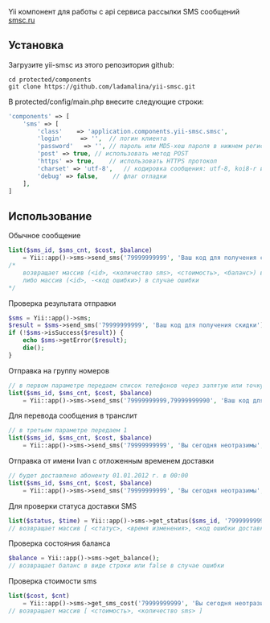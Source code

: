 Yii компонент для работы с api сервиса рассылки SMS сообщений [smsc.ru](http://smsc.ru)

## Установка

Загрузите yii-smsc из этого репозитория github:

    cd protected/components
    git clone https://github.com/ladamalina/yii-smsc.git

В protected/config/main.php внесите следующие строки:

```php
'components' => [
    'sms' => [
        'class'    => 'application.components.yii-smsc.smsc',
        'login'     => '',  // логин клиента
        'password'   => '', // пароль или MD5-хеш пароля в нижнем регистре
        'post' => true, // использовать метод POST
        'https' => true,    // использовать HTTPS протокол
        'charset' => 'utf-8',   // кодировка сообщения: utf-8, koi8-r или windows-1251 (по умолчанию)
        'debug' => false,    // флаг отладки
    ],
]
```

## Использование

Обычное сообщение

```php
list($sms_id, $sms_cnt, $cost, $balance)
    = Yii::app()->sms->send_sms('79999999999', 'Ваш код для получения скидки');
/*
    возвращает массив (<id>, <количество sms>, <стоимость>, <баланс>) в случае успешной отправки
    либо массив (<id>, -<код ошибки>) в случае ошибки
*/
```

Проверка результата отправки

```php
$sms = Yii::app()->sms;
$result = $sms->send_sms('79999999999', 'Ваш код для получения скидки');
if (!$sms->isSuccess($result)) {
    echo $sms->getError($result);
    die();
}
```

Отправка на группу номеров

```php
// в первом параметре передаем список телефонов через запятую или точку с запятой
list($sms_id, $sms_cnt, $cost, $balance)
    = Yii::app()->sms->send_sms('79999999999,79999999990', 'Ваш код для получения скидки');
```

Для перевода сообщения в транслит

```php
// в третьем параметре передаем 1
list($sms_id, $sms_cnt, $cost, $balance)
    = Yii::app()->sms->send_sms('79999999999', 'Вы сегодня неотразимы', 1);
```

Отправка от имени Ivan с отложенным временем доставки

```php
// будет доставлено абоненту 01.01.2012 г. в 00:00
list($sms_id, $sms_cnt, $cost, $balance)
    = Yii::app()->sms->send_sms('79999999999', 'Вы сегодня неотразимы', 0, '0101120000', 0, 0, 'Ivan');
```

Для проверки статуса доставки SMS
```php
list($status, $time) = Yii::app()->sms->get_status($sms_id, '79999999999');
// возвращает массив [ <статус>, <время изменения>, <код ошибки доставки> ]
```

Проверка состояния баланса
```php
$balance = Yii::app()->sms->get_balance();
// возвращает баланс в виде строки или false в случае ошибки
```

Проверка стоимости sms
```php
list($cost, $cnt)
    = Yii::app()->sms->get_sms_cost('79999999999', 'Вы сегодня неотразимы');
// возвращает массив [ <стоимость>, <количество sms> ]
```
